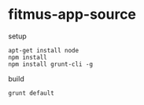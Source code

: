 fitmus-app-source
=================

setup 

```
apt-get install node 
npm install
npm install grunt-cli -g
```

build 
```
grunt default
```
